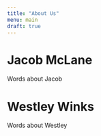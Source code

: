 ```yaml
---
title: "About Us"
menu: main
draft: true
---
```


# Jacob McLane
Words about Jacob

# Westley Winks
Words about Westley